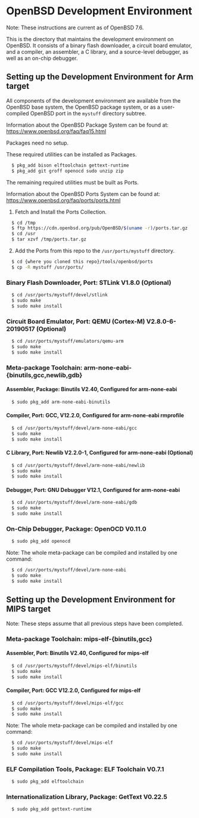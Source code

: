 # OpenBSD Development Environment

Note: These instructions are current as of OpenBSD 7.6.

This is the directory that maintains the development environment on OpenBSD.
It consists of a binary flash downloader, a circuit board emulator, and
a compiler, an assembler, a C library, and a source-level debugger,
as well as an on-chip debugger.

## Setting up the Development Environment for Arm target

All components of the development environment are available from the
OpenBSD base system, the OpenBSD package system, or as a user-compiled
OpenBSD port in the `mystuff` directory subtree.

Information about the OpenBSD Package System can be found at:
https://www.openbsd.org/faq/faq15.html

Packages need no setup.

These required utilities can be installed as Packages.
  ```sh
    $ pkg_add bison elftoolchain gettext-runtime
    $ pkg_add git groff openocd sudo unzip zip
  ```

The remaining required utilities must be built as Ports.

Information about the OpenBSD Ports System can be found at:
https://www.openbsd.org/faq/ports/ports.html

1. Fetch and Install the Ports Collection.
  ```sh
    $ cd /tmp
    $ ftp https://cdn.openbsd.org/pub/OpenBSD/$(uname -r)/ports.tar.gz
    $ cd /usr
    $ tar xzvf /tmp/ports.tar.gz
  ```

2. Add the Ports from this repo to the `/usr/ports/mystuff` directory.
  ```sh
    $ cd {where you cloned this repo}/tools/openbsd/ports
    $ cp -R mystuff /usr/ports/
  ```

### Binary Flash Downloader, Port: STLink V1.8.0 (Optional)
```sh
  $ cd /usr/ports/mystuff/devel/stlink
  $ sudo make
  $ sudo make install
```

### Circuit Board Emulator, Port: QEMU (Cortex-M) V2.8.0-6-20190517 (Optional)
```sh
  $ cd /usr/ports/mystuff/emulators/qemu-arm
  $ sudo make
  $ sudo make install
```

### Meta-package Toolchain: arm-none-eabi-{binutils,gcc,newlib,gdb}

#### Assembler, Package: Binutils V2.40, Configured for arm-none-eabi
```sh
  $ sudo pkg_add arm-none-eabi-binutils
```

#### Compiler, Port: GCC, V12.2.0, Configured for arm-none-eabi rmprofile
```sh
  $ cd /usr/ports/mystuff/devel/arm-none-eabi/gcc
  $ sudo make
  $ sudo make install
```

#### C Library, Port: Newlib V2.2.0-1, Configured for arm-none-eabi (Optional)
```sh
  $ cd /usr/ports/mystuff/devel/arm-none-eabi/newlib
  $ sudo make
  $ sudo make install
```

#### Debugger, Port: GNU Debugger V12.1, Configured for arm-none-eabi
```sh
  $ cd /usr/ports/mystuff/devel/arm-none-eabi/gdb
  $ sudo make
  $ sudo make install
```

### On-Chip Debugger, Package: OpenOCD V0.11.0
```sh
  $ sudo pkg_add openocd
```

Note: The whole meta-package can be compiled and installed by one command:
```sh
  $ cd /usr/ports/mystuff/devel/arm-none-eabi
  $ sudo make
  $ sudo make install
```

## Setting up the Development Environment for MIPS target

Note: These steps assume that all previous steps have been completed.

### Meta-package Toolchain: mips-elf-{binutils,gcc}

#### Assembler, Port: Binutils V2.40, Configured for mips-elf
```sh
  $ cd /usr/ports/mystuff/devel/mips-elf/binutils
  $ sudo make
  $ sudo make install
```

#### Compiler, Port: GCC V12.2.0, Configured for mips-elf
```sh
  $ cd /usr/ports/mystuff/devel/mips-elf/gcc
  $ sudo make
  $ sudo make install
```

Note: The whole meta-package can be compiled and installed by one command:
```sh
  $ cd /usr/ports/mystuff/devel/mips-elf
  $ sudo make
  $ sudo make install
```

### ELF Compilation Tools, Package: ELF Toolchain V0.7.1
```sh
  $ sudo pkg_add elftoolchain
```

### Internationalization Library, Package: GetText V0.22.5
```sh
  $ sudo pkg_add gettext-runtime
```

